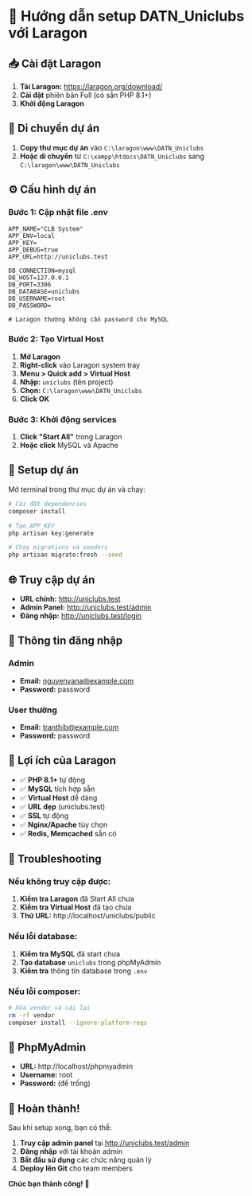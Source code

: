 # 🚀 Hướng dẫn setup DATN_Uniclubs với Laragon

## 📥 Cài đặt Laragon

1. **Tải Laragon:** https://laragon.org/download/
2. **Cài đặt** phiên bản Full (có sẵn PHP 8.1+)
3. **Khởi động Laragon**

## 📁 Di chuyển dự án

1. **Copy thư mục dự án** vào `C:\laragon\www\DATN_Uniclubs`
2. **Hoặc di chuyển** từ `C:\xampp\htdocs\DATN_Uniclubs` sang `C:\laragon\www\DATN_Uniclubs`

## ⚙️ Cấu hình dự án

### Bước 1: Cập nhật file .env
```env
APP_NAME="CLB System"
APP_ENV=local
APP_KEY=
APP_DEBUG=true
APP_URL=http://uniclubs.test

DB_CONNECTION=mysql
DB_HOST=127.0.0.1
DB_PORT=3306
DB_DATABASE=uniclubs
DB_USERNAME=root
DB_PASSWORD=

# Laragon thường không cần password cho MySQL
```

### Bước 2: Tạo Virtual Host
1. **Mở Laragon**
2. **Right-click** vào Laragon system tray
3. **Menu > Quick add > Virtual Host**
4. **Nhập:** `uniclubs` (tên project)
5. **Chọn:** `C:\laragon\www\DATN_Uniclubs`
6. **Click OK**

### Bước 3: Khởi động services
1. **Click "Start All"** trong Laragon
2. **Hoặc click** MySQL và Apache

## 🔧 Setup dự án

Mở terminal trong thư mục dự án và chạy:

```bash
# Cài đặt dependencies
composer install

# Tạo APP_KEY
php artisan key:generate

# Chạy migrations và seeders
php artisan migrate:fresh --seed
```

## 🌐 Truy cập dự án

- **URL chính:** http://uniclubs.test
- **Admin Panel:** http://uniclubs.test/admin
- **Đăng nhập:** http://uniclubs.test/login

## 🔑 Thông tin đăng nhập

### Admin
- **Email:** nguyenvana@example.com
- **Password:** password

### User thường
- **Email:** tranthib@example.com
- **Password:** password

## 🎯 Lợi ích của Laragon

- ✅ **PHP 8.1+** tự động
- ✅ **MySQL** tích hợp sẵn
- ✅ **Virtual Host** dễ dàng
- ✅ **URL đẹp** (uniclubs.test)
- ✅ **SSL** tự động
- ✅ **Nginx/Apache** tùy chọn
- ✅ **Redis, Memcached** sẵn có

## 🔧 Troubleshooting

### Nếu không truy cập được:
1. **Kiểm tra Laragon** đã Start All chưa
2. **Kiểm tra Virtual Host** đã tạo chưa
3. **Thử URL:** http://localhost/uniclubs/public

### Nếu lỗi database:
1. **Kiểm tra MySQL** đã start chưa
2. **Tạo database** `uniclubs` trong phpMyAdmin
3. **Kiểm tra** thông tin database trong `.env`

### Nếu lỗi composer:
```bash
# Xóa vendor và cài lại
rm -rf vendor
composer install --ignore-platform-reqs
```

## 📱 PhpMyAdmin

- **URL:** http://localhost/phpmyadmin
- **Username:** root
- **Password:** (để trống)

## 🎉 Hoàn thành!

Sau khi setup xong, bạn có thể:
1. **Truy cập admin panel** tại http://uniclubs.test/admin
2. **Đăng nhập** với tài khoản admin
3. **Bắt đầu sử dụng** các chức năng quản lý
4. **Deploy lên Git** cho team members

**Chúc bạn thành công! 🚀**
